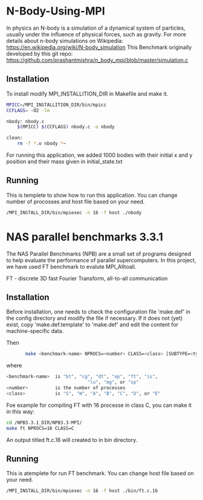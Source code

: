 # N-Body-Using-MPI

In physics an N-body is a simulation of a dynamical system of particles, usually under the influence of physical forces, such as gravity.
For more details about n-body simulations on Wikipedia: https://en.wikipedia.org/wiki/N-body_simulation
This Benchmark originally developed by this git repo: https://github.com/prashantmishra/n_body_mpi/blob/master/simulation.c


## Installation
To install modify MPI_INSTALLITION_DIR in Makefile and make it.

```bash
MPICC=/MPI_INSTALLITION_DIR/bin/mpicc
CCFLAGS= -O2 -lm

nbody: nbody.c
	$(MPICC) $(CCFLAGS) nbody.c -o nbody

clean:
	rm -f *.o nbody *~
```

For running this application, we added 1000 bodies with their initial x and y position and their mass given in initial_state.txt

## Running

This is templete to show how to run this application. You can change number of procosses and host file based on your need.

```bash
/MPI_INSTALL_DIR/bin/mpiexec -n 16 -f host ./nbody
```




# NAS parallel benchmarks 3.3.1

The NAS Parallel Benchmarks (NPB) are a small set of programs designed to help evaluate the performance of parallel supercomputers.
In this project, we have used FT benchmark to evalute MPI_Alltoall.

FT - discrete 3D fast Fourier Transform, all-to-all communication


## Installation
Before installation, one needs to check the configuration file 'make.def' in the config directory and modify the file if necessary. 
If it does not (yet) exist, copy 'make.def.template' to 'make.def' and edit the content for machine-specific data.  


Then
```bash
       make <benchmark-name> NPROCS=<number> CLASS=<class> [SUBTYPE=<type>] [VERSION=VEC]
```
where 

```bash
<benchmark-name>  is "bt", "cg", "dt", "ep", "ft", "is", 
                              "lu", "mg", or "sp"
<number>          is the number of processes
<class>           is "S", "W", "A", "B", "C", "D", or "E"
```

Foe example for compiling FT with 16 processe in class C, you can make it in this way:

```bash
cd /NPB3.3.1_DIR/NPB3.3-MPI/
make ft NPROCS=16 CLASS=C
```

An output titled ft.c.16 will created to in bin directory.
 
## Running

This is atemplete for run FT benchmark. You can change host file based on your need.

```bash
/MPI_INSTALL_DIR/bin/mpiexec -n 16 -f host ./bin/ft.c.16
```
